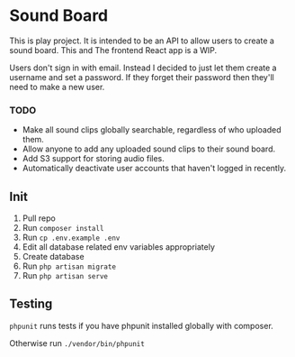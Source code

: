 # Sound Board

This is play project. It is intended to be an API to allow users to create a sound board. This and The frontend React app is a WIP.

Users don't sign in with email. Instead I decided to just let them create a username and set a password. If they forget their password then they'll need to make a new user.

### TODO

- Make all sound clips globally searchable, regardless of who uploaded them.
- Allow anyone to add any uploaded sound clips to their sound board.
- Add S3 support for storing audio files.
- Automatically deactivate user accounts that haven't logged in recently.

## Init

1. Pull repo
2. Run `composer install`
3. Run `cp .env.example .env`
4. Edit all database related env variables appropriately
5. Create database
6. Run `php artisan migrate`
7. Run `php artisan serve`

## Testing

`phpunit` runs tests if you have phpunit installed globally with composer.

Otherwise run `./vendor/bin/phpunit`
